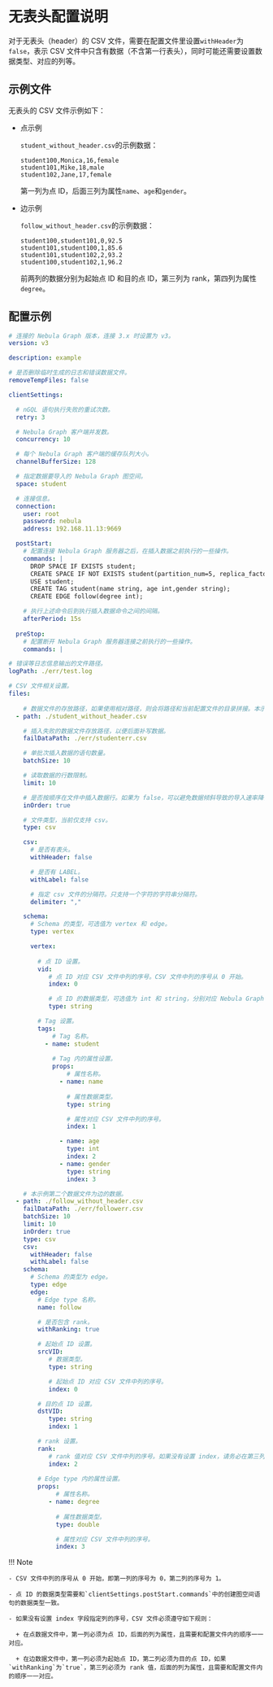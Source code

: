 # 无表头配置说明

对于无表头（header）的 CSV 文件，需要在配置文件里设置`withHeader`为`false`，表示 CSV 文件中只含有数据（不含第一行表头），同时可能还需要设置数据类型、对应的列等。

## 示例文件

无表头的 CSV 文件示例如下：

- 点示例

  `student_without_header.csv`的示例数据：

  ```csv
  student100,Monica,16,female
  student101,Mike,18,male
  student102,Jane,17,female
  ```

  第一列为点 ID，后面三列为属性`name`、`age`和`gender`。

- 边示例

  `follow_without_header.csv`的示例数据：

  ```csv
  student100,student101,0,92.5
  student101,student100,1,85.6
  student101,student102,2,93.2
  student100,student102,1,96.2
  ```

  前两列的数据分别为起始点 ID 和目的点 ID，第三列为 rank，第四列为属性`degree`。

## 配置示例

```yaml
# 连接的 Nebula Graph 版本，连接 3.x 时设置为 v3。
version: v3

description: example

# 是否删除临时生成的日志和错误数据文件。
removeTempFiles: false

clientSettings:

  # nGQL 语句执行失败的重试次数。
  retry: 3

  # Nebula Graph 客户端并发数。
  concurrency: 10 

  # 每个 Nebula Graph 客户端的缓存队列大小。
  channelBufferSize: 128

  # 指定数据要导入的 Nebula Graph 图空间。
  space: student

  # 连接信息。
  connection:
    user: root
    password: nebula
    address: 192.168.11.13:9669

  postStart:
    # 配置连接 Nebula Graph 服务器之后，在插入数据之前执行的一些操作。
    commands: |
      DROP SPACE IF EXISTS student;
      CREATE SPACE IF NOT EXISTS student(partition_num=5, replica_factor=1, vid_type=FIXED_STRING(20));
      USE student;
      CREATE TAG student(name string, age int,gender string);
      CREATE EDGE follow(degree int);

    # 执行上述命令后到执行插入数据命令之间的间隔。
    afterPeriod: 15s
  
  preStop:
    # 配置断开 Nebula Graph 服务器连接之前执行的一些操作。
    commands: |

# 错误等日志信息输出的文件路径。    
logPath: ./err/test.log

# CSV 文件相关设置。
files:
  
    # 数据文件的存放路径，如果使用相对路径，则会将路径和当前配置文件的目录拼接。本示例第一个数据文件为点的数据。
  - path: ./student_without_header.csv

    # 插入失败的数据文件存放路径，以便后面补写数据。
    failDataPath: ./err/studenterr.csv

    # 单批次插入数据的语句数量。
    batchSize: 10

    # 读取数据的行数限制。
    limit: 10

    # 是否按顺序在文件中插入数据行。如果为 false，可以避免数据倾斜导致的导入速率降低。
    inOrder: true

    # 文件类型，当前仅支持 csv。
    type: csv

    csv:
      # 是否有表头。
      withHeader: false

      # 是否有 LABEL。
      withLabel: false

      # 指定 csv 文件的分隔符。只支持一个字符的字符串分隔符。
      delimiter: ","

    schema:
      # Schema 的类型，可选值为 vertex 和 edge。
      type: vertex

      vertex:
        
        # 点 ID 设置。
        vid:
           # 点 ID 对应 CSV 文件中列的序号。CSV 文件中列的序号从 0 开始。
           index: 0

           # 点 ID 的数据类型，可选值为 int 和 string，分别对应 Nebula Graph 中的 INT64 和 FIXED_STRING。
           type: string

        # Tag 设置。   
        tags:
            # Tag 名称。
          - name: student
           
            # Tag 内的属性设置。
            props:
                # 属性名称。
              - name: name
                
                # 属性数据类型。
                type: string

                # 属性对应 CSV 文件中列的序号。
                index: 1

              - name: age
                type: int
                index: 2
              - name: gender
                type: string
                index: 3

    # 本示例第二个数据文件为边的数据。
  - path: ./follow_without_header.csv
    failDataPath: ./err/followerr.csv
    batchSize: 10
    limit: 10
    inOrder: true
    type: csv
    csv:
      withHeader: false
      withLabel: false
    schema:
      # Schema 的类型为 edge。
      type: edge
      edge:
        # Edge type 名称。
        name: follow

        # 是否包含 rank。
        withRanking: true

        # 起始点 ID 设置。
        srcVID:
           # 数据类型。
           type: string

           # 起始点 ID 对应 CSV 文件中列的序号。
           index: 0

        # 目的点 ID 设置。
        dstVID:
           type: string
           index: 1

        # rank 设置。
        rank:
           # rank 值对应 CSV 文件中列的序号。如果没有设置 index，请务必在第三列设置 rank 的值。之后的列依次设置各属性。
           index: 2
        
        # Edge type 内的属性设置。
        props:
             # 属性名称。
           - name: degree
             
             # 属性数据类型。
             type: double

             # 属性对应 CSV 文件中列的序号。
             index: 3
```

!!! Note

    - CSV 文件中列的序号从 0 开始，即第一列的序号为 0，第二列的序号为 1。

    - 点 ID 的数据类型需要和`clientSettings.postStart.commands`中的创建图空间语句的数据类型一致。

    - 如果没有设置 index 字段指定列的序号，CSV 文件必须遵守如下规则：

      + 在点数据文件中，第一列必须为点 ID，后面的列为属性，且需要和配置文件内的顺序一一对应。

      + 在边数据文件中，第一列必须为起始点 ID，第二列必须为目的点 ID，如果`withRanking`为`true`，第三列必须为 rank 值，后面的列为属性，且需要和配置文件内的顺序一一对应。
